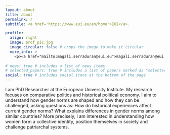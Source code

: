 ```yaml
---
layout: about
title: about
permalink: /
subtitle: <a href='https://www.eui.eu/en/home'>EUI</a>.

profile:
  align: right
  image: prof_pic.jpg
  image_circular: false # crops the image to make it circular
  more_info: >
	<p><a href="mailto:magali.serraduran@eui.eu">magali.serraduran@eui.eu</a></p>   
	
# news: true # includes a list of news items
# selected_papers: true # includes a list of papers marked as "selected={true}"
social: true # includes social icons at the bottom of the page
---
```


I am PhD Researcher at the European University Institute. My research focuses on comparative politics and historical political economy. I aim to understand how gender norms are shaped and how they can be challenged, asking questions as: How do historical experiences affect current gender norms? What explains differences in gender norms among similar countries? More precisely, I am interested in understanding how women form a collective identity, position themselves in society and challenge patriarchal systems.